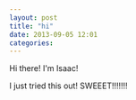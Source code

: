 ```yaml
---
layout: post
title: "hi"
date: 2013-09-05 12:01
categories: 
---
```


Hi there! I'm Isaac! 

I just tried this out! SWEEET!!!!!!!